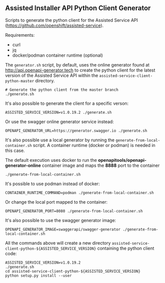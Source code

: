 ## Assisted Installer API Python Client Generator

Scripts to generate the python client for the Assisted Service API (https://github.com/openshift/assisted-service).

Requirements:
- curl
- jq
- docker/podman container runtime (optional)


The ```generator.sh``` script, by default, uses the online generator found at http://api.openapi-generator.tech to create 
the python client for the latest version of the Assisted Service API within the ```assisted-service-client-python-master``` directory.
```
# Generate the python client from the master branch
./generate.sh
```

It's also possible to generate the client for a specific verson:
```
ASSISTED_SERVICE_VERSION=v1.0.19.2 ./generate.sh
```

Or use the swagger online generator service instead:
```
OPENAPI_GENERATOR_URL=https://generator.swagger.io ./generate.sh
```

It's also possible use a local generator by running the ```generate-from-local-container.sh``` script.
A container runtime (docker or podman) is needed in this case.

The default execution uses docker to run the **openapitools/openapi-generator-online** container image and maps the **8888** port to the container
```
./generate-from-local-container.sh
```

It's possible to use podman instead of docker:
```
CONTAINER_RUNTIME_COMMAND=podman ./generate-from-local-container.sh
```

Or change the local port mapped to the container:
```
OPENAPI_GENERATOR_PORT=8080 ./generate-from-local-container.sh
```

It's also possible to use the swagger generator image:
```
OPENAPI_GENERATOR_IMAGE=swaggerapi/swagger-generator ./generate-from-local-container.sh
```

All the commands above will create a new directory ```assisted-service-client-python-${ASSISTED_SERVICE_VERSION}```
containing the python client code: 
```
ASSISTED_SERVICE_VERSION=v1.0.19.2
./generate.sh
cd assisted-service-client-python-${ASSISTED_SERVICE_VERSION}
python setup.py install --user
```
